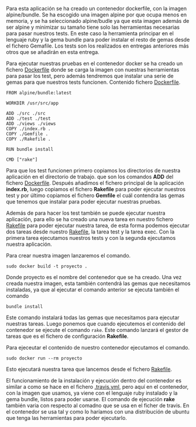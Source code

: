 Para esta aplicación se ha creado un contenedor dockerfile, con la imagen alpine/bundle. Se ha escogido una imagen alpine por que ocupa menos en memoria, y se ha seleccionado alpine/budle ya que esta imagen además de ser alpine y minimizar su tamaño tiene solo las herramientas necesarias para pasar nuestros tests. En este caso la herramienta principar en el lenguaje ruby y la gema bundle para poder instalar el resto de gemas desde el fichero Gemafile. Los tests son los realizados en entregas anteriores más otros que se añadirán en esta entrega.

Para ejecutar nuestras pruebas en el contenedor docker se ha creado un fichero [Dockerfile](https://github.com/CharlySM/ProyectoCC/blob/master/Dockerfile) donde se carga la imagen con nuestras herramientas para pasar los test, pero además tendremos que instalar una serie de gemas para que nuestros tests funcionen. Contenido fichero [Dockerfile](https://github.com/CharlySM/ProyectoCC/blob/master/Dockerfile).

```
FROM alpine/bundle:latest

WORKDIR /usr/src/app

ADD ./src ./src
ADD ./test ./test
ADD ./views ./views
COPY ./index.rb .
COPY ./Gemfile .
COPY ./Rakefile .

RUN bundle install

CMD ["rake"]
```

Para que los test funcionen primero copiamos los directorios de nuestra aplicación en el directorio de trabajo. que son los comandos **ADD** del fichero [Dockerfile](https://github.com/CharlySM/ProyectoCC/blob/master/Dockerfile). Después añadimos el fichero principal de la aplicación **index.rb**, luego copiamos el fichero **Rakefile** para poder ejecutar nuestros test y por último copiamos el fichero **Gemfile** el cuál contendra las gemas que tenemos que instalar para poder ejecutar nuestras pruebas.

Además de para hacer los test también se puede ejecutar nuestra aplicación, para ello se ha creado una nueva tarea en nuestro fichero [Rakefile](https://github.com/CharlySM/ProyectoCC/blob/master/Rakefile) para poder ejecutar nuestra tarea, de esta forma podemos ejecutar dos tareas desde nuestro [Rakefile](https://github.com/CharlySM/ProyectoCC/blob/master/Rakefile), la tarea test y la tarea exec. Con la primera tarea ejecutamos nuestros tests y con la segunda ejecutamos nuestra aplicación.

Para crear nuestra imagen lanzaremos el comando.
```
sudo docker build -t proyecto .
```
Donde proyecto es el nombre del contenedor que se ha creado.
Una vez creada nuestra imagen, esta también contendrá las gemas que necesitamos instaladas, ya que al ejecutar el comando anterior se ejecuta también el comando
```
bundle install
```
Este comando instalará todas las gemas que necesitamos para ejecutar nuestras tareas. Luego ponemos que cuando ejecutemos el contenido del contenedor se ejecute el comando ```rake```. Este comando lanzará el gestor de tareas que es el fichero de configuración **Rakefile**.

Para ejeceutar el contenido de nuestro contenedor ejecutamos el comando.
```
sudo docker run --rm proyecto
```

Esto ejecutará nuestra tarea que lancemos desde el fichero [Rakefile](https://github.com/CharlySM/ProyectoCC/blob/master/Rakefile).

El funcionamiento de la instalación y ejecución dentro del contenedor es similar a como se hace en el fichero [.travis.yml](https://github.com/CharlySM/ProyectoCC/blob/master/.travis.yml), pero aquí en el contenedor, con la imagen que usamos, ya viene con el lenguaje ruby instalado y la gema bundle, listos para poder usarse. El comando de ejecución **rake** también varia con respecto al comadno que se usa en el ficher de travis. En el contenedor se usa tal y como lo haríamos con una distribución de ubuntu que tenga las herramientas para poder ejecutarlo.
